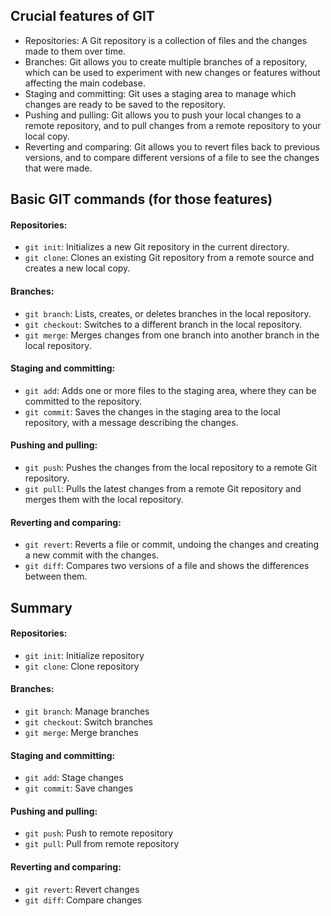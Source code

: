 ## Crucial features of GIT

- Repositories: A Git repository is a collection of files and the changes made to them over time.
- Branches: Git allows you to create multiple branches of a repository, which can be used to experiment with new changes or features without affecting the main codebase.
- Staging and committing: Git uses a staging area to manage which changes are ready to be saved to the repository.
- Pushing and pulling: Git allows you to push your local changes to a remote repository, and to pull changes from a remote repository to your local copy.
- Reverting and comparing: Git allows you to revert files back to previous versions, and to compare different versions of a file to see the changes that were made.


## Basic GIT commands (for those features)

#### Repositories:
- `git init`: Initializes a new Git repository in the current directory.
- `git clone`: Clones an existing Git repository from a remote source and creates a new local copy.
#### Branches:
- `git branch`: Lists, creates, or deletes branches in the local repository.
- `git checkout`: Switches to a different branch in the local repository.
- `git merge`: Merges changes from one branch into another branch in the local repository.
#### Staging and committing:
- `git add`: Adds one or more files to the staging area, where they can be committed to the repository.
- `git commit`: Saves the changes in the staging area to the local repository, with a message describing the changes.
#### Pushing and pulling:
- `git push`: Pushes the changes from the local repository to a remote Git repository.
- `git pull`: Pulls the latest changes from a remote Git repository and merges them with the local repository.
#### Reverting and comparing:
- `git revert`: Reverts a file or commit, undoing the changes and creating a new commit with the changes.
- `git diff`: Compares two versions of a file and shows the differences between them.


## Summary

#### Repositories:
- `git init`: Initialize repository
- `git clone`: Clone repository
#### Branches:
- `git branch`: Manage branches
- `git checkout`: Switch branches
- `git merge`: Merge branches
#### Staging and committing:
- `git add`: Stage changes
- `git commit`: Save changes
#### Pushing and pulling:
- `git push`: Push to remote repository
- `git pull`: Pull from remote repository
#### Reverting and comparing:
- `git revert`: Revert changes
- `git diff`: Compare changes
